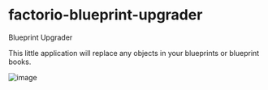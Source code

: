 # factorio-blueprint-upgrader
Blueprint Upgrader

This little application will replace any objects in your blueprints or blueprint books.

![image](https://user-images.githubusercontent.com/5400940/60789910-89a90a80-a160-11e9-966f-93b0c189b80f.png)
